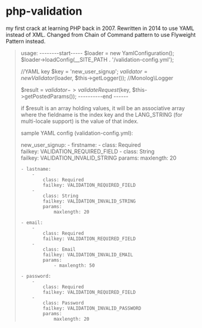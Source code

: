 php-validation
==============

my first crack at learning PHP back in 2007. Rewritten in 2014 to use YAML instead of XML.
Changed from Chain of Command pattern to use Flyweight Pattern instead.
<blockquote>

usage:
--------start-----
$loader = new YamlConfiguration();        
$loader->loadConfig(__SITE_PATH . '/validation-config.yml');

//YAML key
$key = 'new_user_signup';
$validator = new Validator($loader, $this->getLogger()); //Monolog\Logger

$result = $validator->validateRequest($key, $this->getPostedParams());
----------end ------

if $result is an array holding values, it will be an associative array
where the fieldname is the index key and the LANG_STRING (for multi-locale
support) is the value of that index.

sample YAML config (validation-config.yml):

new_user_signup:
    - firstname:
        - 
            class: Required      
            failkey: VALIDATION_REQUIRED_FIELD
        - 
            class: String    
            failkey: VALIDATION_INVALID_STRING
            params:
                maxlength: 20
                
    - lastname:
        - 
            class: Required       
            failkey: VALIDATION_REQUIRED_FIELD         
        - 
            class: String
            failkey: VALIDATION_INVALID_STRING
            params:
                maxlength: 20
                
    - email:
        - 
            class: Required     
            failkey: VALIDATION_REQUIRED_FIELD
        -
            class: Email
            failkey: VALIDATION_INVALID_EMAIL
            params:
                - maxlength: 50 
            
    - password:
        - 
            class: Required      
            failkey: VALIDATION_REQUIRED_FIELD          
        - 
            class: Password
            failkey: VALIDATION_INVALID_PASSWORD
            params:
                maxlength: 20
            
            
</blockquote>